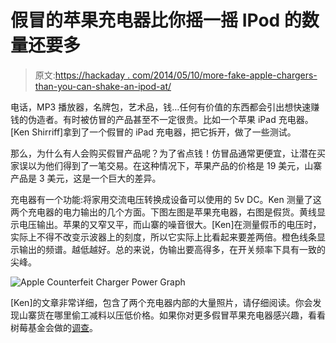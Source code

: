 # 假冒的苹果充电器比你摇一摇 IPod 的数量还要多

> 原文:[https://hackaday . com/2014/05/10/more-fake-apple-chargers-than-you-can-shake-an-ipod-at/](https://hackaday.com/2014/05/10/more-counterfeit-apple-chargers-than-you-can-shake-an-ipod-at/)

电话，MP3 播放器，名牌包，艺术品，钱…任何有价值的东西都会引出想快速赚钱的伪造者。有时被仿冒的产品甚至不一定很贵。比如一个苹果 iPad 充电器。[Ken Shirriff]拿到了一个假冒的 iPad 充电器，把它拆开，做了一些测试。

那么，为什么有人会购买假冒产品呢？为了省点钱！仿冒品通常更便宜，让潜在买家误以为他们得到了一笔交易。在这种情况下，苹果产品的价格是 19 美元，山寨产品是 3 美元，这是一个巨大的差异。

充电器有一个功能:将家用交流电压转换成设备可以使用的 5v DC。Ken 测量了这两个充电器的电力输出的几个方面。下图左图是苹果充电器，右图是假货。黄线显示电压输出。苹果的又窄又平，而山寨的噪音很大。[Ken]在测量假币的电压时，实际上不得不改变示波器上的刻度，所以它实际上比看起来要差两倍。橙色线条显示输出的频谱。越低越好。总的来说，伪输出要高得多，在开关频率下具有一致的尖峰。

![Apple Counterfeit Charger Power Graph](../Images/645e360cd0dfe6019b39f501962539b4.png)

[Ken]的文章非常详细，包含了两个充电器内部的大量照片，请仔细阅读。你会发现山寨货在哪里偷工减料以压低价格。如果你对更多假冒苹果充电器感兴趣，看看树莓基金会做的[调查](http://hackaday.com/2012/10/10/raspberry-pi-foundation-looks-a-counterfeit-apple-power-supplies/)。